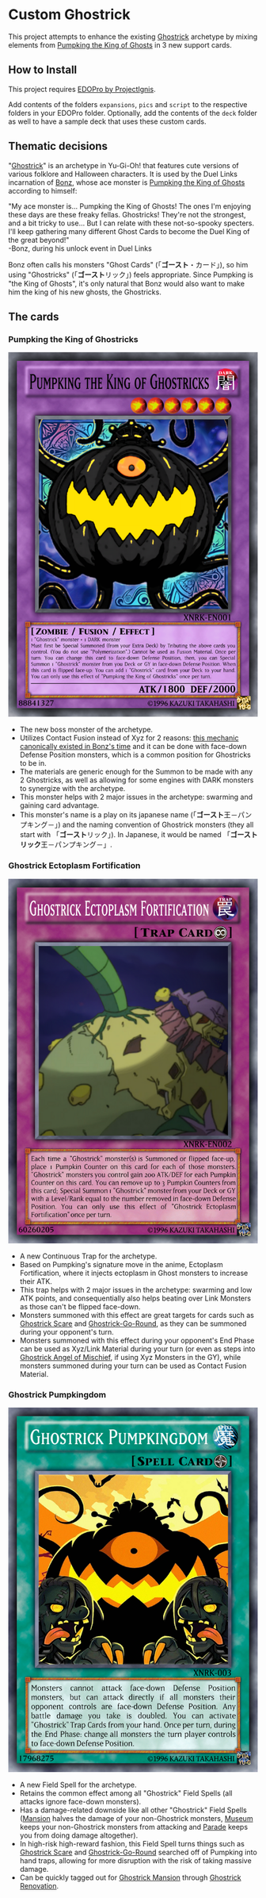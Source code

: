# Custom Ghostrick

This project attempts to enhance the existing [Ghostrick](https://yugipedia.com/wiki/Ghostrick) archetype by mixing elements from [Pumpking the King of Ghosts](https://yugipedia.com/wiki/Pumpking_the_King_of_Ghosts) in 3 new support cards.

## How to Install

This project requires [EDOPro by ProjectIgnis](https://twitter.com/ProjectIgnisYGO/).

Add contents of the folders `expansions`, `pics` and `script` to the respective folders in your EDOPro folder. Optionally, add the contents of the `deck` folder as well to have a sample deck that uses these custom cards.

## Thematic decisions

"[Ghostrick](https://yugipedia.com/wiki/Ghostrick)" is an archetype in Yu-Gi-Oh! that features cute versions of various folklore and Halloween characters. It is used by the Duel Links incarnation of [Bonz](https://yugipedia.com/wiki/Bonz_(Duel_Links)), whose ace monster is [Pumpking the King of Ghosts](https://yugipedia.com/wiki/Pumpking_the_King_of_Ghosts_(Duel_Links)) according to himself:

"My ace monster is... Pumpking the King of Ghosts! The ones I'm enjoying these days are these freaky fellas. Ghostricks! They're not the strongest, and a bit tricky to use... But I can relate with these not-so-spooky specters. I'll keep gathering many different Ghost Cards to become the Duel King of the great beyond!"  
-Bonz, during his unlock event in Duel Links

Bonz often calls his monsters "Ghost Cards" (「**ゴースト**・カード」), so him using "Ghostricks" (「**ゴースト**リック」) feels appropriate. Since Pumpking is "the King of Ghosts", it's only natural that Bonz would also want to make him the king of his new ghosts, the Ghostricks.

## The cards

### Pumpking the King of Ghostricks

<p align="center">
    <img src="https://github.com/juliorkm/EDOPro-Ghostrick/blob/master/docs/Pumpking the King of Ghostricks.png" alt="Pumpking the King of Ghostricks" />
</p>

* The new boss monster of the archetype.
* Utilizes Contact Fusion instead of Xyz for 2 reasons: [this mechanic canonically existed in Bonz's time](https://yugipedia.com/wiki/XYZ-Dragon_Cannon_(anime)) and it can be done with face-down Defense Position monsters, which is a common position for Ghostricks to be in.
* The materials are generic enough for the Summon to be made with any 2 Ghostricks, as well as allowing for some engines with DARK monsters to synergize with the archetype.
* This monster helps with 2 major issues in the archetype: swarming and gaining card advantage.
* This monster's name is a play on its japanese name (「**ゴースト**王－パンプキング－」) and the naming convention of Ghostrick monsters (they all start with 「**ゴースト**リック」). In Japanese, it would be named 「**ゴーストリック**王－パンプキング－」.

### Ghostrick Ectoplasm Fortification

<p align="center">
    <img src="https://github.com/juliorkm/EDOPro-Ghostrick/blob/master/docs/Ghostrick Ectoplasm Fortification.png" alt="Ghostrick Ectoplasm Fortification" />
</p>

* A new Continuous Trap for the archetype.
* Based on Pumpking's signature move in the anime, Ectoplasm Fortification, where it injects ectoplasm in Ghost monsters to increase their ATK.
* This trap helps with 2 major issues in the archetype: swarming and low ATK points, and consequentially also helps beating over Link Monsters as those can't be flipped face-down.
* Monsters summoned with this effect are great targets for cards such as [Ghostrick Scare](https://yugipedia.com/wiki/Ghostrick_Scare) and [Ghostrick-Go-Round](https://yugipedia.com/wiki/Ghostrick-Go-Round), as they can be summoned during your opponent's turn.
* Monsters summoned with this effect during your opponent's End Phase can be used as Xyz/Link Material during your turn (or even as steps into [Ghostrick Angel of Mischief](https://yugipedia.com/wiki/Ghostrick_Angel_of_Mischief), if using Xyz Monsters in the GY), while monsters summoned during your turn can be used as Contact Fusion Material.

### Ghostrick Pumpkingdom

<p align="center">
    <img src="https://github.com/juliorkm/EDOPro-Ghostrick/blob/master/docs/Ghostrick Pumpkingdom.png" alt="Ghostrick Pumpkingdom" />
</p>

* A new Field Spell for the archetype.
* Retains the common effect among all "Ghostrick" Field Spells (all attacks ignore face-down monsters).
* Has a damage-related downside like all other "Ghostrick" Field Spells ([Mansion](https://yugipedia.com/wiki/Ghostrick_Mansion) halves the damage of your non-Ghostrick monsters, [Museum](https://yugipedia.com/wiki/Ghostrick_Museum) keeps your non-Ghostrick monsters from attacking and [Parade](https://yugipedia.com/wiki/Ghostrick_Parade) keeps you from doing damage altogether).
* In high-risk high-reward fashion, this Field Spell turns things such as [Ghostrick Scare](https://yugipedia.com/wiki/Ghostrick_Scare) and [Ghostrick-Go-Round](https://yugipedia.com/wiki/Ghostrick-Go-Round) searched off of Pumpking into hand traps, allowing for more disruption with the risk of taking massive damage.
* Can be quickly tagged out for [Ghostrick Mansion](https://yugipedia.com/wiki/Ghostrick_Mansion) through [Ghostrick Renovation](https://yugipedia.com/wiki/Ghostrick_Renovation).
